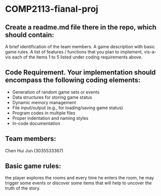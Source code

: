 # COMP2113-fianal-proj
## Create a readme.md file there in the repo, which should contain:
 A brief identification of the team members.
 A game description with basic game rules.
 A list of features / functions that you plan to implement, vis-a-vis each of the items 1 to 5 listed under coding requirements above.
## Code Requirement. Your implementation should encompass the following coding elements:
- Generation of random game sets or events
- Data structures for storing game status
- Dynamic memory management
- File input/output (e.g., for loading/saving game status)
- Program codes in multiple files
- Proper indentation and naming styles
- In-code documentation
## Team members: 
Chen Hui Jun (3035533367)
## Basic game rules: 
the player explores the rooms and every time he enters the room, he may trigger some events or discover some items that will help to uncover the truth of the story.
##
